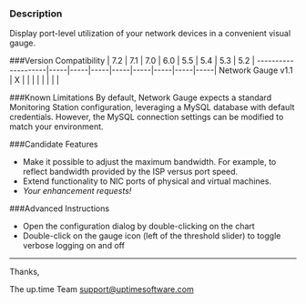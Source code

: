 ### Description
Display port-level utilization of your network devices in a convenient visual gauge.

###Version Compatibility
                        | 7.2 | 7.1 | 7.0 | 6.0 | 5.5 | 5.4 | 5.3 | 5.2 |
    --------------------|-----|-----|-----|-----|-----|-----|-----|-----|
     Network Gauge v1.1 | X   |     |     |     |     |     |     |     |

###Known Limitations
By default, Network Gauge expects a standard Monitoring Station configuration, leveraging a MySQL database with default credentials.  However, the MySQL connection settings can be modified to match your environment.

###Candidate Features
* Make it possible to adjust the maximum bandwidth.  For example, to reflect bandwidth provided by the ISP versus port speed.
* Extend functionality to NIC ports of physical and virtual machines.
* _Your enhancement requests!_

###Advanced Instructions
* Open the configuration dialog by double-clicking on the chart
* Double-click on the gauge icon (left of the threshold slider) to toggle verbose logging on and off

---

Thanks,

The up.time Team
support@uptimesoftware.com
